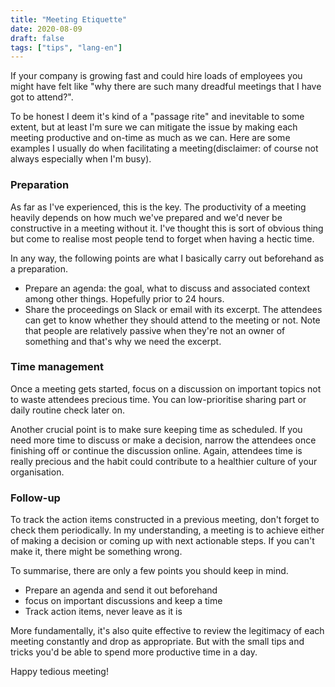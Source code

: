 ```yaml
---
title: "Meeting Etiquette"
date: 2020-08-09
draft: false
tags: ["tips", "lang-en"]
---
```


If your company is growing fast and could hire loads of employees you might have felt like "why there are such many dreadful meetings that I have got to attend?".

To be honest I deem it's kind of a "passage rite" and inevitable to some extent, but at least I'm sure we can mitigate the issue by making each meeting productive and on-time as much as we can. Here are some examples I usually do when facilitating a meeting(disclaimer: of course not always especially when I'm busy).

### Preparation

As far as I've experienced, this is the key. The productivity of a meeting heavily depends on how much we've prepared and we'd never be constructive in a meeting without it. I've thought this is sort of obvious thing but come to realise most people tend to forget when having a hectic time.

In any way, the following points are what I basically carry out beforehand as a preparation.

- Prepare an agenda: the goal, what to discuss and associated context among other things. Hopefully prior to 24 hours.
- Share the proceedings on Slack or email with its excerpt. The attendees can get to know whether they should attend to the meeting or not. Note that people are relatively passive when they're not an owner of something and that's why we need the excerpt.

### Time management

Once a meeting gets started, focus on a discussion on important topics not to waste attendees precious time. You can low-prioritise sharing part or daily routine check later on.

Another crucial point is to make sure keeping time as scheduled. If you need more time to discuss or make a decision, narrow the attendees once finishing off or continue the discussion online. Again, attendees time is really precious and the habit could contribute to a healthier culture of your organisation.

### Follow-up

To track the action items constructed in a previous meeting, don't forget to check them periodically. In my understanding, a meeting is to achieve either of making a decision or coming up with next actionable steps. If you can't make it, there might be something wrong.

To summarise, there are only a few points you should keep in mind.

- Prepare an agenda and send it out beforehand
- focus on important discussions and keep a time
- Track action items, never leave as it is

More fundamentally, it's also quite effective to review the legitimacy of each meeting constantly and drop as appropriate. But with the small tips and tricks you'd be able to spend more productive time in a day.

Happy tedious meeting!
